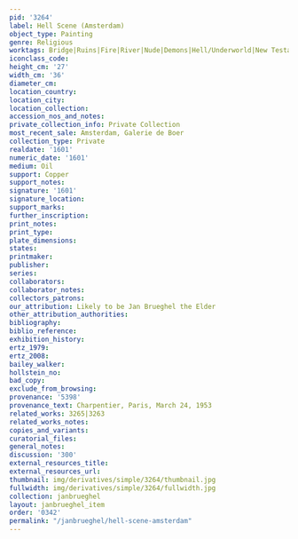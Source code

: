 ```yaml
---
pid: '3264'
label: Hell Scene (Amsterdam)
object_type: Painting
genre: Religious
worktags: Bridge|Ruins|Fire|River|Nude|Demons|Hell/Underworld|New Testament
iconclass_code:
height_cm: '27'
width_cm: '36'
diameter_cm:
location_country:
location_city:
location_collection:
accession_nos_and_notes:
private_collection_info: Private Collection
most_recent_sale: Amsterdam, Galerie de Boer
collection_type: Private
realdate: '1601'
numeric_date: '1601'
medium: Oil
support: Copper
support_notes:
signature: '1601'
signature_location:
support_marks:
further_inscription:
print_notes:
print_type:
plate_dimensions:
states:
printmaker:
publisher:
series:
collaborators:
collaborator_notes:
collectors_patrons:
our_attribution: Likely to be Jan Brueghel the Elder
other_attribution_authorities:
bibliography:
biblio_reference:
exhibition_history:
ertz_1979:
ertz_2008:
bailey_walker:
hollstein_no:
bad_copy:
exclude_from_browsing:
provenance: '5398'
provenance_text: Charpentier, Paris, March 24, 1953
related_works: 3265|3263
related_works_notes:
copies_and_variants:
curatorial_files:
general_notes:
discussion: '300'
external_resources_title:
external_resources_url:
thumbnail: img/derivatives/simple/3264/thumbnail.jpg
fullwidth: img/derivatives/simple/3264/fullwidth.jpg
collection: janbrueghel
layout: janbrueghel_item
order: '0342'
permalink: "/janbrueghel/hell-scene-amsterdam"
---
```

